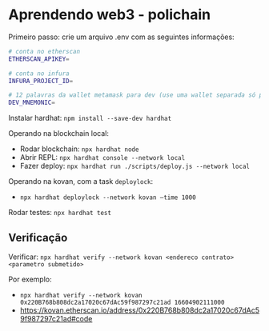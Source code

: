 # Aprendendo web3 - polichain

Primeiro passo: crie um arquivo .env com as seguintes informações:

```bash
# conta no etherscan
ETHERSCAN_APIKEY=

# conta no infura
INFURA_PROJECT_ID=

# 12 palavras da wallet metamask para dev (use uma wallet separada só pra desenvolvimento)
DEV_MNEMONIC=
```

Instalar hardhat: `npm install --save-dev hardhat` 

Operando na blockchain local:
- Rodar blockchain: `npx hardhat node` 
- Abrir REPL: `npx hardhat console --network local`
- Fazer deploy: `npx hardhat run ./scripts/deploy.js --network local`

Operando na kovan, com a task `deploylock`:
- `npx hardhat deploylock --network kovan –time 1000`

Rodar testes: `npx hardhat test`

## Verificação
Verificar: `npx hardhat verify --network kovan <endereco contrato> <parametro submetido>`

Por exemplo: 
- `npx hardhat verify --network kovan 0x220B768b808dc2a17020c67dAc59f987297c21ad 16604902111000`
- https://kovan.etherscan.io/address/0x220B768b808dc2a17020c67dAc59f987297c21ad#code
